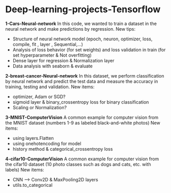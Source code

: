 # Deep-learning-projects-Tensorflow

**1-Cars-Neural-network**
In this code, we wanted to train a dataset in the neural network and make predictions by regression. New tips:
- Structure of neural network model (epoch, neuron, optimizer, loss, compile, fit , layer , Sequential,...)
- Analysis of loss behavior (for set weights) and loss validation in train (for set hyperparameter & Not overfitting)
- Dense layer for regression & Normalization layer
- Data analysis with seaborn & evaluate

**2-breast-cancer-Neural-network**
In this dataset, we perform classification by neural network and predict the test data and measure the accuracy in training, testing and validation.
New items:
- optimizer, Adam or SGD?
- sigmoid layer & binary_crossentropy loss for  binary classification
- Scaling or Normalization?

**3-MNIST-ComputerVision**
A common example for computer vision from the MNIST dataset (numbers 1-9 as labeled black-and-white photos) New items:
  - using layers.Flatten 
  - using onehotencoding for model
  - history method & categorical_crossentropy loss

**4-cifar10-ComputerVision**
A common example for computer vision from the cifar10 dataset (10 photo classes such as dogs and cats, etc. with labels) New items:
- CNN --> Conv2D & MaxPooling2D layers
- utils.to_categorical

